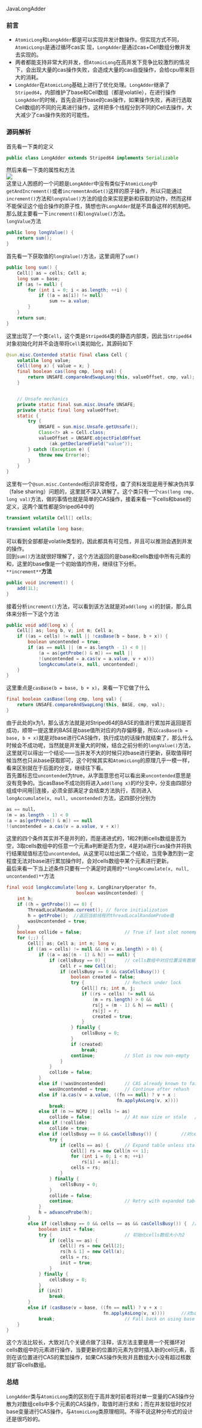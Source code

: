 JavaLongAdder
<a name="uEAGS"></a>
### 前言

- `AtomicLong`和`LongAdder`都是可以实现并发计数操作。但实现方式不同，`AtomicLongs`是通过循环cas实 现，`LongAdder`是通过cas+Cell数组分散并发去实现的。
- 两者都能支持非常大的并发，但`AtomicLong`在高并发下竞争比较激烈的情况下，会出现大量的cas操作失败，会造成大量的cas自旋操作，会给cpu带来巨大的消耗。
- `LongAdder`在`AtomicLong`基础上进行了优化处理。`LongAdder`继承了`Striped64`，内部维护了base和Cell数组（都是volatile），在进行操作`LongAdder`的时候，首先会进行base的cas操作，如果操作失败，再进行选取Cell数组的不同的元素进行操作，这样把多个线程分到不同的Cell去操作，大大减少了cas操作失败的可能性。
<a name="S2JTD"></a>
### 源码解析
首先看一下类的定义
```java
public class LongAdder extends Striped64 implements Serializable
```
然后来看一下类的属性和方法<br />![](https://cdn.nlark.com/yuque/0/2022/png/396745/1656572730113-8ce68a3b-dbdd-4d60-98ec-4102c2299d22.png#clientId=u220b5db5-6964-4&from=paste&id=u96acd245&originHeight=746&originWidth=806&originalType=url&ratio=1&rotation=0&showTitle=false&status=done&style=none&taskId=uccfdad52-64ee-4a57-94a1-ca5913c780f&title=)<br />这里让人困惑的一个问题是`LongAdder`中没有类似于`AtomicLong`中`getAndIncrement()`或者`incrementAndGet()`这样的原子操作，所以只能通过`increment()`方法和`longValue()`方法的组合来实现更新和获取的动作，然而这样不能保证这个组合操作的原子性，猜想也许`LongAdder`就是不具备这样的机制吧。那么就主要看一下`increment()`和`longValue()`方法。<br />`longValue`方法
```java
public long longValue() {
    return sum();
}
```
首先看一下获取值的`longValue()`方法，这里调用了`sum()`
```java
public long sum() {
    Cell[] as = cells; Cell a;
    long sum = base;
    if (as != null) {
        for (int i = 0; i < as.length; ++i) {
            if ((a = as[i]) != null)
                sum += a.value;
        }
    }
    return sum;
}
```
这里出现了一个类`Cell`，这个类是`Striped64`类的静态内部类，因此当`Striped64`对象初始化时并不会连带将`Cell`类初始化，其源码如下
```java
@sun.misc.Contended static final class Cell {
    volatile long value;
    Cell(long x) { value = x; }
    final boolean cas(long cmp, long val) {
        return UNSAFE.compareAndSwapLong(this, valueOffset, cmp, val);
    }


    // Unsafe mechanics
    private static final sun.misc.Unsafe UNSAFE;
    private static final long valueOffset;
    static {
        try {
            UNSAFE = sun.misc.Unsafe.getUnsafe();
            Class<?> ak = Cell.class;
            valueOffset = UNSAFE.objectFieldOffset
                (ak.getDeclaredField("value"));
        } catch (Exception e) {
            throw new Error(e);
        }
    }
}
```
这里有一个`@sun.misc.Contended`标识非常奇怪，查了资料发现是用于解决伪共享（false sharing）问题的，这里就不深入讲解了。这个类只有一个`cas(long cmp, long val)`方法，做的事情也就是简单的CAS操作，接着来看一下cells和base的定义，这两个属性都是Striped64中的
```java
transient volatile Cell[] cells;

transient volatile long base;
```
可以看到全部都是volatile类型的，因此都具有可见性，并且可以推测会遇到并发的操作。<br />回到`sum()`方法就很好理解了，这个方法返回的是base和cells数组中所有元素的和，这里的base像是一个初始值的作用，继续往下分析。<br />`**increment**`**方法**
```java
public void increment() {
    add(1L);
}
```
接着分析`increment()`方法，可以看到该方法就是对`add(long x)`的封装，那么具体来分析一下这个方法
```java
public void add(long x) {
    Cell[] as; long b, v; int m; Cell a;
    if ((as = cells) != null || !casBase(b = base, b + x)) {
        boolean uncontended = true;
        if (as == null || (m = as.length - 1) < 0 ||
            (a = as[getProbe() & m]) == null ||
            !(uncontended = a.cas(v = a.value, v + x)))
            longAccumulate(x, null, uncontended);
    }
}
```
这里重点是`casBase(b = base, b + x)`，来看一下它做了什么
```java
final boolean casBase(long cmp, long val) {
    return UNSAFE.compareAndSwapLong(this, BASE, cmp, val);
}
```
由于此处的x为1，那么该方法就是对Striped64的BASE的值进行累加并返回是否成功，顺带一提这里的BASE是base值所对应的内存偏移量，所以`casBase(b = base, b + x)`就是对base进行CAS操作，执行成功的话操作就结束了，那么什么时候会不成功呢，当然就是并发量大的时候，结合之前分析的`longValue()`方法，这里就可以得出一个结论——当并发不大的时候只对base进行更新，获取值得时候当然也只从base获取即可，这个时候其实和`AtomicLong`的原理几乎一模一样，看来区别就在于后面的分支，继续往下看。<br />首先置标志位`uncontended`为true，从字面意思也可以看出来`uncontended`意思是没有竞争的。当casBase不成功则将进入`add(long x)`的if分支中，分支由四部分组成中间用||连接，必须全部满足才会结束方法执行，否则进入`longAccumulate(x, null, uncontended)`方法，这四部分分别为
```java
as == null，
(m = as.length - 1) < 0
(a = as[getProbe() & m]) == null
!(uncontended = a.cas(v = a.value, v + x))
```
这里的四个条件其实并不是并列的，而是递进式的，1和2判断cells数组是否为空，3取cells数组中的任意一个元素a判断是否为空，4是对a进行cas操作并将执行结果赋值标志位`uncontended`。从这里可以给出第二个结论，当竞争激烈到一定程度无法对base进行累加操作时，会对cells数组中某个元素进行更新。<br />最后来看一下当上述条件只要有一个满足时调用的`**longAccumulate(x, null, uncontended)**`方法
```java
final void longAccumulate(long x, LongBinaryOperator fn,
                          boolean wasUncontended) {
    int h;
    if ((h = getProbe()) == 0) {
        ThreadLocalRandom.current(); // force initialization
        h = getProbe();  //返回当前线程的threadLocalRandomProbe值
        wasUncontended = true;
    }
    boolean collide = false;                // True if last slot nonempty
    for (;;) {
        Cell[] as; Cell a; int n; long v;
        if ((as = cells) != null && (n = as.length) > 0) {
            if ((a = as[(n - 1) & h]) == null) {
                if (cellsBusy == 0) {       // cells数组中对应位置没有数据则插入新对象
                    Cell r = new Cell(x);   
                    if (cellsBusy == 0 && casCellsBusy()) {
                        boolean created = false;
                        try {               // Recheck under lock
                            Cell[] rs; int m, j;
                            if ((rs = cells) != null &&
                                (m = rs.length) > 0 &&
                                rs[j = (m - 1) & h] == null) {
                                rs[j] = r;
                                created = true;
                            }
                        } finally {
                            cellsBusy = 0;
                        }
                        if (created)
                            break;
                        continue;           // Slot is now non-empty
                    }
                }
                collide = false;
            }
            else if (!wasUncontended)       // CAS already known to fail
                wasUncontended = true;      // Continue after rehash
            else if (a.cas(v = a.value, ((fn == null) ? v + x :
                                         fn.applyAsLong(v, x))))         //对该位置的cell元素进行累加
                break;
            else if (n >= NCPU || cells != as)
                collide = false;            // At max size or stale   //判断数组大小是否大于核数
            else if (!collide)
                collide = true;
            else if (cellsBusy == 0 && casCellsBusy()) {         //对cells数组进行扩容，直接扩容为2倍
                try {
                    if (cells == as) {      // Expand table unless stale
                        Cell[] rs = new Cell[n << 1];
                        for (int i = 0; i < n; ++i)
                            rs[i] = as[i];
                        cells = rs;
                    }
                } finally {
                    cellsBusy = 0;
                }
                collide = false;
                continue;                   // Retry with expanded table
            }
            h = advanceProbe(h);
        }
        else if (cellsBusy == 0 && cells == as && casCellsBusy()) {  //cellsBusy这里是做为一个自旋锁来使用的
            boolean init = false;
            try {                           // 初始化cells数组大小为2
                if (cells == as) {
                    Cell[] rs = new Cell[2];
                    rs[h & 1] = new Cell(x);
                    cells = rs;
                    init = true;
                }
            } finally {
                cellsBusy = 0;
            }
            if (init)
                break;
        }
        else if (casBase(v = base, ((fn == null) ? v + x :
                                    fn.applyAsLong(v, x))))      //对base进行CAS操作
            break;                          // Fall back on using base
    }
}
```
这个方法比较长，大致对几个关键点做了注释，该方法主要是用一个死循环对cells数组中的元素进行操作，当要更新的位置的元素为空时插入新的cell元素，否则在该位置进行CAS的累加操作，如果CAS操作失败并且数组大小没有超过核数就扩容cells数组。
<a name="Vc4xZ"></a>
### 总结
`LongAdder`类与`AtomicLong`类的区别在于高并发时前者将对单一变量的CAS操作分散为对数组cells中多个元素的CAS操作，取值时进行求和；而在并发较低时仅对base变量进行CAS操作，与`AtomicLong`类原理相同。不得不说这种分布式的设计还是很巧妙的。
